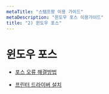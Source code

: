 ```yaml
---
metaTitle: "스탬프팡 이용 가이드"
metaDescription: "윈도우 포스 이용가이드"
title: "2) 윈도우 포스"
---
```


# 윈도우 포스

- [포스 오류 해결방법](/wpos/help)

- [프린터 드라이버 설치](/wpos/driver)
